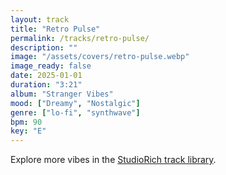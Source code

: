 ```yaml
---
layout: track
title: "Retro Pulse"
permalink: /tracks/retro-pulse/
description: ""
image: "/assets/covers/retro-pulse.webp"
image_ready: false
date: 2025-01-01
duration: "3:21"
album: "Stranger Vibes"
mood: ["Dreamy", "Nostalgic"]
genre: ["lo-fi", "synthwave"]
bpm: 90
key: "E"
---
```


Explore more vibes in the [StudioRich track library](/tracks/).
